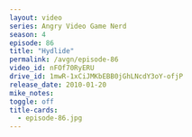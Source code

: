 ```yaml
---
layout: video
series: Angry Video Game Nerd
season: 4
episode: 86
title: "Hydlide"
permalink: /avgn/episode-86
video_id: nFOf70RyERU
drive_id: 1mwR-1xCiJMKbEBB0jGhLNcdY3oY-ofjP
release_date: 2010-01-20
mike_notes:
toggle: off
title-cards:
  - episode-86.jpg
---
```

